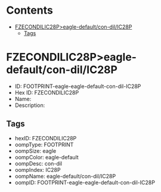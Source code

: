 



Contents
========

* [FZECONDILIC28P>eagle-default/con-dil/IC28P](#fzecondilic28peagle-defaultcon-dilic28p)
	* [Tags](#tags)

# FZECONDILIC28P>eagle-default/con-dil/IC28P

- ID: FOOTPRINT-eagle-eagle-default-con-dil-IC28P
- Hex ID: FZECONDILIC28P
- Name: 
- Description: 

## Tags

- hexID: FZECONDILIC28P
- oompType: FOOTPRINT
- oompSize: eagle
- oompColor: eagle-default
- oompDesc: con-dil
- oompIndex: IC28P
- oompName: eagle-default/con-dil/IC28P
- oompID: FOOTPRINT-eagle-eagle-default-con-dil-IC28P
